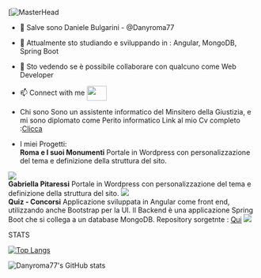 
[![MasterHead](https://firebasestorage.googleapis.com/v0/b/portfolio-f057f.appspot.com/o/7.png?alt=media&token=bbd73c29-d564-4c4c-9450-ddb438ee55b3)
- 👋 
  Salve sono Daniele Bulgarini - @Danyroma77
- 🌱 
  Attualmente sto studiando e sviluppando in : Angular, MongoDB, Spring Boot
- 💞️ 
  Sto vedendo se è possibile collaborare con qualcuno come Web Developer
- 📫 Connect with me
  <a href="https://www.linkedin.com/in/daniele-bulgarini-7217a6167/" target="blank"><img align="center" src="https://cdn.jsdelivr.net/npm/simple-icons@3.0.1/icons/linkedin.svg" alt="" height="30" width="40" /></a>

- Chi sono
  Sono un assistente informatico del Minsitero della Giustizia, e mi sono diplomato come Perito informatico
  Link al mio Cv completo :<a href="https://firebasestorage.googleapis.com/v0/b/portfolio-f057f.appspot.com/o/cv_danielebulgarini20210804.pdf?alt=media&token=3a809794-cc2f-4c3d-b6b4-2bcb767a11a0" target=_blank>Clicca</a> 
  
  
- I miei Progetti:<br>
<b>Roma e I suoi Monumenti</b>
Portale in Wordpress con personalizzazione del tema e definizione della struttura del sito.
<img src="https://firebasestorage.googleapis.com/v0/b/portfolio-f057f.appspot.com/o/5.png?alt=media&token=8a0ee472-27b5-4737-835d-4705b4fa28b7">

<br>
<b>Gabriella Pitaressi</b>
Portale in Wordpress con personalizzazione del tema e definizione della struttura del sito.
<img src="https://firebasestorage.googleapis.com/v0/b/portfolio-f057f.appspot.com/o/2.png?alt=media&token=d7d00ad0-05e8-44a3-a526-58bfaa699384"> 

<br>
<b>Quiz - Concorsi</b>
Applicazione sviluppata in Angular come front end, utilizzando anche Bootstrap per la UI. 
Il Backend è una applicazione Spring Boot che si collega a un database MongoDB.
Repository sorgetnte : <a href="https://github.com/Danyroma77/QuizAngular" target="_blank">Qui</a>
<img src="https://firebasestorage.googleapis.com/v0/b/portfolio-f057f.appspot.com/o/QUIZ.png?alt=media&token=cd4075ef-9123-4f9d-b4c3-365cfb6a4ef0">

STATS 

[![Top Langs](https://githubstats-danyroma77.vercel.app//api/top-langs/?username=Danyroma77)](https://github.com/anuraghazra/github-readme-stats)

![Danyroma77's GitHub stats](https://githubstats-danyroma77.vercel.app//api?username=Danyroma77&show_icons=true&theme=radical)


<!---
https://githubstats-danyroma77.vercel.app/

Danyroma77/Danyroma77 is a ✨ special ✨ repository because its `README.md` (this file) appears on your GitHub profile.
You can click the Preview link to take a look at your changes.
--->
